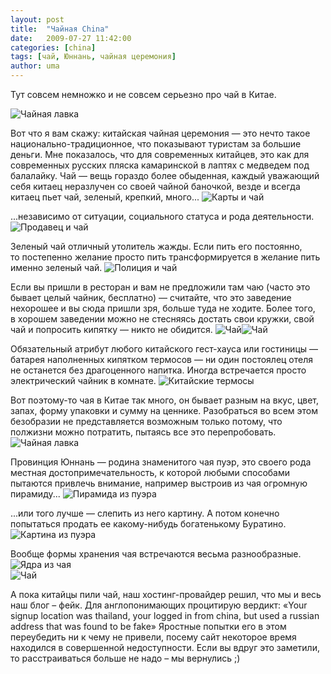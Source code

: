 ```yaml
---
layout: post
title:  "Чайная China"
date:   2009-07-27 11:42:00
categories: [china]
tags: [чай, Юннань, чайная церемония]
author: uma
---
```



Тут совсем немножко и&#160;не&#160;совсем серьезно про чай в&#160;Китае.

![Чайная лавка](chaynaya-lavka.jpg)   

Вот что я&#160;вам скажу: китайская чайная церемония&#160;&#8212; это нечто такое национально-традиционное, что показывают туристам за&#160;большие деньги. Мне показалось, что для современных китайцев, это как для современных русских пляска камаринской в&#160;лаптях с&#160;медведем под балалайку. Чай&#160;&#8212; вещь гораздо более обыденная, каждый уважающий себя китаец неразлучен со&#160;своей чайной баночкой, везде и&#160;всегда китаец пьет чай, зеленый, крепкий, много...
![Карты и чай](carty-chaj.jpg)   

...независимо от&#160;ситуации, социального статуса и&#160;рода деятельности.
![Продавец и чай](prodavets-chaj.jpg)   

Зеленый чай отличный утолитель жажды. Если пить его постоянно, то&#160;постепенно желание просто пить трансформируется в&#160;желание пить именно зеленый чай.
![Полиция и чай](police-chaj-3.jpg)   

Если вы&#160;пришли в&#160;ресторан и&#160;вам не&#160;предложили там чаю (часто это бывает целый чайник, бесплатно)&#160;&#8212; считайте, что это заведение нехорошее и&#160;вы&#160;сюда пришли зря, больше туда не&#160;ходите. Более того, в&#160;хорошем заведении можно не&#160;стесняясь достать свои кружки, свой чай и&#160;попросить кипятку&#160;&#8212; никто не&#160;обидится. 
![Чай](chay.jpg)![Чай](chay-2.jpg)   

Обязательный атрибут любого китайского гест-хауса или гостиницы&#160;&#8212; батарея наполненных кипятком термосов&#160;&#8212; ни&#160;один постоялец отеля не&#160;останется без драгоценного напитка. Иногда встречается просто электрический чайник в&#160;комнате.
![Китайские термосы](kitayskie-termosy.jpg)   

Вот поэтому-то чая в&#160;Китае так много, он&#160;бывает разным на&#160;вкус, цвет, запах, форму упаковки и&#160;сумму на&#160;ценнике. Разобраться во&#160;всем этом безобразии не&#160;представляется возможным только потому, что полжизни можно потратить, пытаясь все это перепробовать.
![Чайная лавка](chaynaya-lavka-2.jpg)   

Провинция Юннань&#160;&#8212; родина знаменитого чая пуэр, это своего рода местная достопримечательность, к&#160;которой любыми способами пытаются привлечь внимание, например выстроив из&#160;чая огромную пирамиду...
![Пирамида из пуэра](piramida-iz-puera.jpg)   

...или того лучше&#160;&#8212; слепить из&#160;него картину. А&#160;потом конечно попытаться продать ее&#160;какому-нибудь богатенькому Буратино.
![Картина из пуэра](kartina-iz-puera.jpg)   

Вообще формы хранения чая встречаются весьма разнообразные.
![Ядра из чая](yadra-iz-chaya.jpg)   
![Чай](chay-3.jpg)   

А пока китайцы пили чай, наш хостинг-провайдер решил, что мы и весь наш блог &ndash; фейк. Для англопонимающих процитирую вердикт: &laquo;Your signup location was thailand, your logged in from china, but used a russian address that was found to be fake&raquo; Яростные попытки его в этом переубедить ни к чему не привели, посему сайт некоторое время находился в совершенной недоступности. Если вы вдруг это заметили, то расстраиваться больше не надо &ndash; мы вернулись ;)
